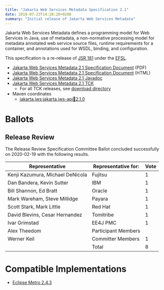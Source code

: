 ```yaml
---
title: "Jakarta Web Services Metadata Specification 2.1"
date: 2019-07-23T14:28:20+0200
summary: "Initial release of Jakarta Web Services Metadata"
---
```

Jakarta Web Services Metadata defines a programming model for Web Services in Java,
use of metadata, a non-normative processing model for metadata annotated web service
source files, runtime requirements for a container, and annotations used for WSDL,
binding, and configuration.

This specification is a re-release of [JSR 181](http://jcp.org/en/jsr/detail?id=181) under the [EFSL](https://www.eclipse.org/legal/efsl/).

* [Jakarta Web Services Metadata 2.1 Specification Document](./ws-metadata-spec-2.1.pdf) (PDF)
* [Jakarta Web Services Metadata 2.1 Specification Document](./ws-metadata-spec-2.1.html) (HTML)
* [Jakarta Web Services Metadata 2.1 Javadoc](./apidocs/index.html?overview-summary.html)
* [Jakarta Web Services Metadata 2.1 TCK](http://download.eclipse.org/ee4j/xml-web-services/tck/eftl/jakarta-xml-ws-tck-2.3.0.zip)
  * For all TCK releases, see [download directory](https://download.eclipse.org/jakartaee/xml-web-services/2.3/)
* Maven coordinates
  * [jakarta.jws:jakarta.jws-api:jar:2.1.0](https://central.sonatype.com/artifact/jakarta.jws/jakarta.jws-api/2.1.0/jar)

# Ballots

## Release Review

The Release Review Specification Committee Ballot concluded successfully on 2020-02-19 with the following results.

| Representative                                 | Representative for: | Vote |
|------------------------------------------------|---------------------|------|
| Kenji Kazumura, Michael DeNicola               | Fujitsu             |   1  |
| Dan Bandera, Kevin Sutter                      | IBM                 |   1  |
| Bill Shannon, Ed Bratt                         | Oracle              |   1  |
| Mark Wareham, Steve Millidge                   | Payara              |   1  |
| Scott Stark, Mark Little                       | Red Hat             |   1  |
| David Blevins, Cesar Hernandez                 | Tomitribe           |   1  |
| Ivar Grimstad                                  | EE4J PMC            |   1  |
| Alex Theedom                                   | Participant Members |      |
| Werner Keil                                    | Committer Members   |   1  |
|                                                | Total               |   8  |

# Compatible Implementations

* [Eclipse Metro 2.4.3](https://eclipse-ee4j.github.io/metro-wsit/)
